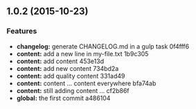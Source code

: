 <a name="1.0.2"></a>
## 1.0.2 (2015-10-23)


### Features

* **changelog:** generate CHANGELOG.md in a gulp task 0f4fff6
* **content:** add a new line in my-file.txt 1b9c305
* **content:** add content 453e13d
* **content:** add new content 734bd2a
* **content:** add quality content 331ad49
* **content:** content ... content everywhere bfa74ab
* **content:** still adding content ... cf2b86f
* **global:** the first commit a486104



